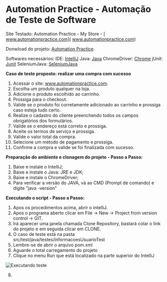 # [](https://github.com/ValchanOficial/automation-practice)Automation Practice - Automação de Teste de Software
Site Testado: Automation Practice - My Store - [ www.automationpractice.com]( www.automationpractice.com)

Donwload do projeto: [Automation Practice](https://github.com/Maiconcdz/webdrivejava.git).

Softwares necessários:
IDE: [IntelliJ](https://www.jetbrains.com/idea/download/#section=mac)
Java: [Java](http://www.oracle.com/technetwork/pt/java/index.html)
ChromeDriver: [Chrome](https://sites.google.com/a/chromium.org/chromedriver/downloads)
jUnit: [Junit](https://mvnrepository.com/artifact/junit/junit/4.12)
SeleniumJava: [SeleniumJava](https://mvnrepository.com/artifact/org.seleniumhq.selenium/selenium-java/3.6.0)

**Caso de teste proposto: realizar uma compra com sucesso**
1. Acessar o site: www.automationpractice.com.
2. Escolha um produto qualquer na loja.
3. Adicione o produto escolhido ao carrinho.
4. Prossiga para o checkout.
5. Valide se o produto foi corretamente adicionado ao carrinho e prossiga caso esteja tudo certo.
6. Realize o cadastro do cliente preenchendo todos os campos obrigatórios dos formulários.
7. Valide se o endereço está correto e prossiga.
8. Aceite os termos de serviço e prossiga.
9. Valide o valor total da compra.
10. Selecione um método de pagamento e prossiga.
11. Confirme a compra e valide se foi finalizada com sucesso.

**Preparação do ambiente e clonagem do projeto - Passo a Passo:**
 1. Baixe e instale o IntelliJ;
 2. Baixe e instale o Java: JRE e JDK; 
 3. Baixe e instale o ChromeDriver;
 4. Para verificar a versão do JAVA, vá ao CMD (Prompt de comando) e digite "java -version"
 

**Executando o script - Passo a Passo:**
 1. Apos os procedimentos acima, abrir o intelliJ.
 2. Apos o programa aberto clicar em File -> New -> Project from version control -> GIT.
 3. Irá aparecer uma janela chamada Clone Repository, bastará colar o link do projeto e em seguida clicar em CLONE.
 4. O caso de teste está na pasta src/test/java/testes/informacoesUsuarioTest
 5. Lembre-se de abrir o arquivo pom.xml
 6. Aguarde o total carregamento do projeto
 7. Clique no menu Run que está localizado na parte superior do IntelliJ
 
 ![Executando teste](https://archive.org/details/IntelliJRun)
 
 8. 
 
 
 
 
 
